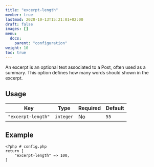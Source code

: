 ```yaml
---
title: "excerpt-length"
member: true
lastmod: 2020-10-13T15:21:01+02:00
draft: false
images: []
menu:
  docs:
    parent: "configuration"
weight: 10
toc: true
---
```


An excerpt is an optional text associated to a Post, often used as a summary. This option defines how many words should shown in the excerpt.

## Usage

| Key                | Type      | Required | Default |
| ------------------ | --------- | -------- | ------- |
| `"excerpt-length"` | `integer` | No       | `55`    |


## Example

```
<?php # config.php
return [
    "excerpt-length" => 100,
]
```